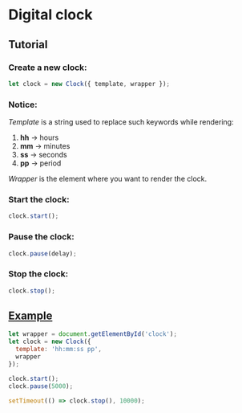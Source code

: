 # Digital clock
## Tutorial
### Create a new clock:
```javascript
let clock = new Clock({ template, wrapper });
```
### Notice:
*Template* is a string used to replace such keywords while rendering:

  1. **hh** -> hours
  1. **mm** -> minutes
  1. **ss** -> seconds
  1. **pp** -> period
  
*Wrapper* is the element where you want to render the clock.
### Start the clock:
```javascript
clock.start();
```
### Pause the clock:
```javascript
clock.pause(delay);
```
### Stop the clock:
```javascript
clock.stop();
```
## [Example](https://temarych.github.io/digital-clock/)
```javascript
let wrapper = document.getElementById('clock');
let clock = new Clock({ 
  template: 'hh:mm:ss pp',
  wrapper
});

clock.start();
clock.pause(5000);

setTimeout(() => clock.stop(), 10000);
```
